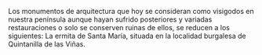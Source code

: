 Los monumentos de arquitectura que hoy se consideran como visigodos en nuestra península aunque hayan sufrido posteriores y variadas restauraciones o solo se
conserven ruinas de ellos, se reducen a los siguientes:
La ermita de Santa María, situada en la localidad burgalesa de Quintanilla de las Viñas.
